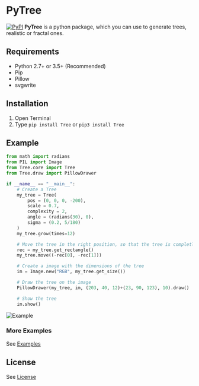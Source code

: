 # PyTree
[![PyPI](https://img.shields.io/pypi/v/nine.svg?style=flat-square)](https://pypi.python.org/pypi/Tree/0.1b8)
**PyTree** is a python package, which you can use to generate trees, realistic or fractal ones.
## Requirements
* Python 2.7+ or 3.5+ (Recommended)
* Pip
* Pillow
* svgwrite
## Installation
1. Open Terminal
2. Type ```pip install Tree``` or ```pip3 install Tree```
## Example
```python
from math import radians
from PIL import Image
from Tree.core import Tree
from Tree.draw import PillowDrawer

if __name__ == "__main__":
    # Create a Tree
    my_tree = Tree(
        pos = (0, 0, 0, -200),
        scale = 0.7,
        complexity = 2,
        angle = (radians(30), 0),
        sigma = (0.2, 5/180)
    )
    my_tree.grow(times=12)

    # Move the tree in the right position, so that the tree is completly in the image
    rec = my_tree.get_rectangle()
    my_tree.move((-rec[0], -rec[1]))

    # Create a image with the dimensions of the tree
    im = Image.new("RGB", my_tree.get_size())

    # Draw the tree on the image
    PillowDrawer(my_tree, im, (203, 40, 12)+(23, 90, 123), 10).draw()

    # Show the tree
    im.show()
```
![Example](https://github.com/PixelwarStudio/PyTree/blob/master/images/example.png)
### More Examples
See [Examples](https://github.com/PixelwarStudio/PyFractalTree/blob/master/examples)
## License
See [License](https://github.com/PixelwarStudio/PyFractalTree/blob/master/LICENSE)
